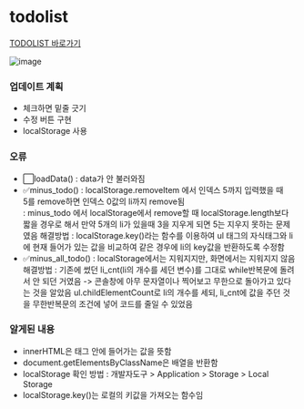 # todolist
<a href="https://kwakminjung.github.io/Todolist/">TODOLIST 바로가기</a>

![image](https://user-images.githubusercontent.com/100507512/201539097-6607c8a0-fa58-4f1e-92a1-315ce3c7f2aa.png)

<h3>업데이트 계획</h3>
<ul>
  <li>체크하면 밑줄 긋기</li>
  <li>수정 버튼 구현</li>
  <li>localStorage 사용</li>
</ul>


<h3>오류</h3>
<ul>
  <li>⬜loadData() : data가 안 불러와짐</li>
  <li>✅minus_todo() : localStorage.removeItem 에서 인덱스 5까지 입력했을 때<br> 5를 remove하면 인덱스 0값의 li까지 remove됨<br>
  : minus_todo 에서 localStorage에서 remove할 때 localStorage.length보다 짧을 경우로 해서 만약 5개의 li가 있을때 3을 지우게 되면 5는 지우지 못하는 문제였음
  해결방법 : localStorage.key()라는 함수를 이용하여 ul 태그의 자식태그와 li에 현재 들어가 있는 값을 비교하여 같은 경우에 li의 key값을 반환하도록 수정함</li>
  <li>✅minus_all_todo() : localStorage에서는 지워지지만, 화면에서는 지워지지 않음
  해결방법 : 기존에 썼던 li_cnt(li의 개수를 세던 변수)를 그대로 while반복문에 돌려서 안 되던 거였음 -> 콘솔창에 아무 문자열이나 찍어보고 무한으로 돌아가고 있다는 것을 알았음
  ul.childElementCount로 li의 개수를 세되, li_cnt에 값을 주던 것을 무한반복문의 조건에 넣어 코드를 줄일 수 있었음</li>
</ul>

<h3>알게된 내용</h3>
<ul>
  <li>innerHTML은 태그 안에 들어가는 값을 뜻함</li>
  <li>document.getElementsByClassName은 배열을 반환함</li>
  <li>localStorage 확인 방법 : 개발자도구 > Application > Storage > Local Storage</li>
  <li>localStorage.key()는 로컬의 키값을 가져오는 함수임</li>
</ul>
